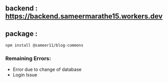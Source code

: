 ## backend : https://backend.sameermarathe15.workers.dev

## package : 
```bash
npm install @sameer11/blog-commons
```
### Remaining Errors:
- Error due to change of database
- Login Issue

